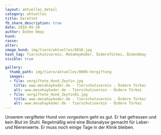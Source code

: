 ```yaml
---
layout: aktuelles_detail
category: aktuelles
title: Gerettet
fb_share_description: true
date: 2016-05-20
author: Özden Omay
hund:
rasse:
alter:
image_hund: img/tiere/aktuelles/0010.jpg
hash_tag: Tierschutzverein, MeSaHayKoDer, ÖzdereTürkei, ÖzdenOmay
visible: true

gallery:
  thumb_path: img/tiere/aktuelles/0008-Vergiftung
  images:
  - file: vergiftete_Hund_Zeytin.jpg
    title: www.mesahaykoder.de - Tierschutzverein - Özdere Türkei
    alt: www.mesahaykoder.de - Tierschutzverein - Özdere Türkei
  - file: vergiftete_Hund_Zeytin01.jpg
    title: www.mesahaykoder.de - Tierschutzverein - Özdere Türkei
    alt: www.mesahaykoder.de - Tierschutzverein - Özdere Türkei
---
```


Unserem vergifteter Hund von vorgestern geht es gut. Er hat gefressen und kein Blut im Stuhl. Regelmäßig wird eine Blutanalyse gemacht für Leber- und Nierenwerte.
Er muss noch einige Tage in der Klinik bleiben.
